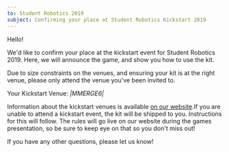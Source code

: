 ```yaml
---
to: Student Robotics 2019
subject: Confirming your place at Student Robotics Kickstart 2019
---
```


Hello!

We'd like to confirm your place at the kickstart event for Student Robotics 2019. Here, we will announce the game, and show you how to use the kit.

Due to size constraints on the venues, and ensuring your kit is at the right venue, please only attend the venue you've been invited to.

Your Kickstart Venue: *|MMERGE6|*

Information about the kickstart venues is available [on our website](https://studentrobotics.org/news/2018-10-14-sr2019-places-confimed-and-kickstart-details/).If you are unable to attend a kickstart event, the kit will be shipped to you. Instructions for this will follow. The rules will go live on our website during the games presentation, so be sure to keep eye on that so you don't miss out!

If you have any other questions, please let us know!
